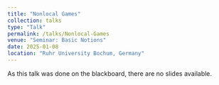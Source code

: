 ```yaml
---
title: "Nonlocal Games"
collection: talks
type: "Talk"
permalink: /talks/Nonlocal-Games
venue: "Seminar: Basic Notions"
date: 2025-01-08
location: "Ruhr University Bochum, Germany"
---
```


As this talk was done on the blackboard, there are no slides available.
